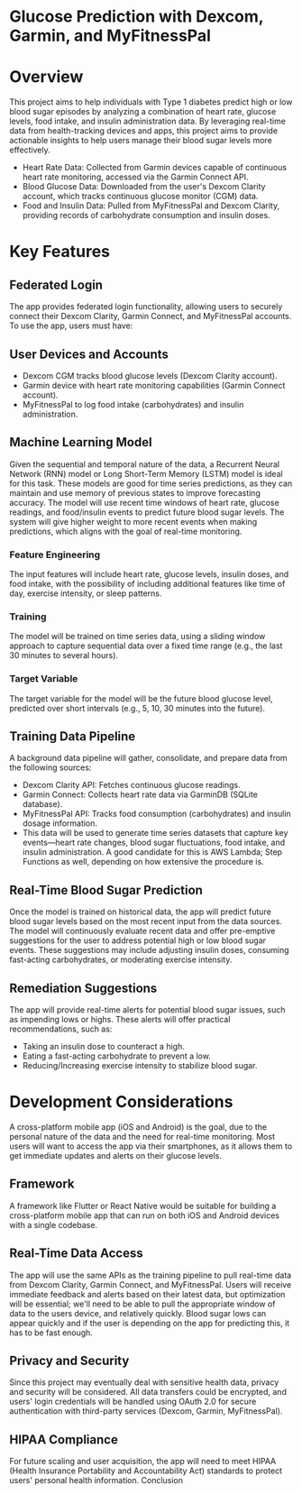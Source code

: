 # Glucose Prediction with Dexcom, Garmin, and MyFitnessPal
# Overview
This project aims to help individuals with Type 1 diabetes predict high or low blood sugar episodes by analyzing a combination of heart rate, glucose levels, food intake, and insulin administration data. By leveraging real-time data from health-tracking devices and apps, this project aims to provide actionable insights to help users manage their blood sugar levels more effectively.
- Heart Rate Data: Collected from Garmin devices capable of continuous heart rate monitoring, accessed via the Garmin Connect API.
- Blood Glucose Data: Downloaded from the user's Dexcom Clarity account, which tracks continuous glucose monitor (CGM) data.
- Food and Insulin Data: Pulled from MyFitnessPal and Dexcom Clarity, providing records of carbohydrate consumption and insulin doses.
# Key Features
## Federated Login 
The app provides federated login functionality, allowing users to securely connect their Dexcom Clarity, Garmin Connect, and MyFitnessPal accounts. To use the app, users must have:
## User Devices and Accounts
- Dexcom CGM tracks blood glucose levels (Dexcom Clarity account).
- Garmin device with heart rate monitoring capabilities (Garmin Connect account).
- MyFitnessPal to log food intake (carbohydrates) and insulin administration.
## Machine Learning Model 
Given the sequential and temporal nature of the data, a Recurrent Neural Network (RNN) model or Long Short-Term Memory (LSTM) model is ideal for this task. These models are good for time series predictions, as they can maintain and use memory of previous states to improve forecasting accuracy.
The model will use recent time windows of heart rate, glucose readings, and food/insulin events to predict future blood sugar levels. The system will give higher weight to more recent events when making predictions, which aligns with the goal of real-time monitoring.
### Feature Engineering
The input features will include heart rate, glucose levels, insulin doses, and food intake, with the possibility of including additional features like time of day, exercise intensity, or sleep patterns.
### Training
The model will be trained on time series data, using a sliding window approach to capture sequential data over a fixed time range (e.g., the last 30 minutes to several hours).
### Target Variable
The target variable for the model will be the future blood glucose level, predicted over short intervals (e.g., 5, 10, 30 minutes into the future).
## Training Data Pipeline
A background data pipeline will gather, consolidate, and prepare data from the following sources:
- Dexcom Clarity API: Fetches continuous glucose readings.
- Garmin Connect: Collects heart rate data via GarminDB (SQLite database).
- MyFitnessPal API: Tracks food consumption (carbohydrates) and insulin dosage information.
- This data will be used to generate time series datasets that capture key events—heart rate changes, blood sugar fluctuations, food intake, and insulin administration.
A good candidate for this is AWS Lambda; Step Functions as well, depending on how extensive the procedure is.
## Real-Time Blood Sugar Prediction
Once the model is trained on historical data, the app will predict future blood sugar levels based on the most recent input from the data sources.
The model will continuously evaluate recent data and offer pre-emptive suggestions for the user to address potential high or low blood sugar events. These suggestions may include adjusting insulin doses, consuming fast-acting carbohydrates, or moderating exercise intensity.
## Remediation Suggestions
The app will provide real-time alerts for potential blood sugar issues, such as impending lows or highs. These alerts will offer practical recommendations, such as:
- Taking an insulin dose to counteract a high.
- Eating a fast-acting carbohydrate to prevent a low.
- Reducing/Increasing exercise intensity to stabilize blood sugar.
# Development Considerations
A cross-platform mobile app (iOS and Android) is the goal, due to the personal nature of the data and the need for real-time monitoring. Most users will want to access the app via their smartphones, as it allows them to get immediate updates and alerts on their glucose levels.
## Framework 
A framework like Flutter or React Native would be suitable for building a cross-platform mobile app that can run on both iOS and Android devices with a single codebase.
## Real-Time Data Access
The app will use the same APIs as the training pipeline to pull real-time data from Dexcom Clarity, Garmin Connect, and MyFitnessPal. Users will receive immediate feedback and alerts based on their latest data, but optimization will be essential; we'll need to be able to pull the appropriate window of data to the users device, and relatively quickly. Blood sugar lows can appear quickly and if the user is depending on the app for predicting this, it has to be fast enough.
## Privacy and Security
Since this project may eventually deal with sensitive health data, privacy and security will be considered. All data transfers could be encrypted, and users' login credentials will be handled using OAuth 2.0 for secure authentication with third-party services (Dexcom, Garmin, MyFitnessPal).
## HIPAA Compliance
For future scaling and user acquisition, the app will need to meet HIPAA (Health Insurance Portability and Accountability Act) standards to protect users' personal health information.
Conclusion
